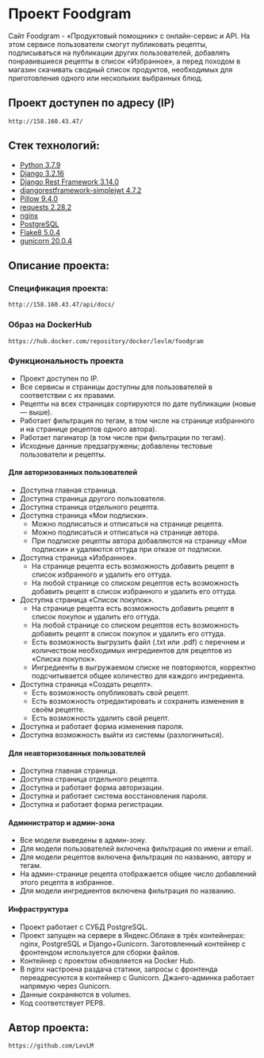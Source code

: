 # Проект Foodgram

Cайт Foodgram - «Продуктовый помощник» с онлайн-сервис и API. 
На этом сервисе пользователи смогут публиковать рецепты, подписываться на публикации других пользователей, добавлять понравившиеся рецепты в список «Избранное», а перед походом в магазин скачивать сводный список продуктов, необходимых для приготовления одного или нескольких выбранных блюд.

## Проект доступен по адресу (IP)

```
http://158.160.43.47/
```

## Стек технологий:

* [Python 3.7.9](https://www.python.org/downloads/)
* [Django 3.2.16](https://www.djangoproject.com/download/)
* [Django Rest Framework 3.14.0](https://pypi.org/project/djangorestframework/#files)
* [djangorestframework-simplejwt 4.7.2](https://pypi.org/project/djangorestframework-simplejwt/)
* [Pillow 9.4.0](https://pypi.org/project/Pillow/)
* [requests 2.28.2](https://pypi.org/project/requests/)
* [nginx](https://nginx.org/ru/)
* [PostgreSQL](https://www.postgresql.org)
* [Flake8 5.0.4](https://flake8.pycqa.org)
* [gunicorn 20.0.4](https://gunicorn.org)

## Описание проекта:

### Спецификация проекта:

```
http://158.160.43.47/api/docs/
```

### Образ на DockerHub

```
https://hub.docker.com/repository/docker/levlm/foodgram
```

### Функциональность проекта

* Проект доступен по IP.
* Все сервисы и страницы доступны для пользователей в соответствии с их правами. 
* Рецепты на всех страницах сортируются по дате публикации (новые — выше).
* Работает фильтрация по тегам, в том числе на странице избранного и на странице рецептов одного автора).
* Работает пагинатор (в том числе при фильтрации по тегам).
* Исходные данные предзагружены; добавлены тестовые пользователи и рецепты.

#### Для авторизованных пользователей

* Доступна главная страница.
* Доступна страница другого пользователя.
* Доступна страница отдельного рецепта.
* Доступна страница «Мои подписки».
    - Можно подписаться и отписаться на странице рецепта.
    - Можно подписаться и отписаться на странице автора.
    - При подписке рецепты автора добавляются на страницу «Мои подписки» и удаляются оттуда при отказе от подписки.
* Доступна страница «Избранное».
    - На странице рецепта есть возможность добавить рецепт в список избранного и удалить его оттуда.
    - На любой странице со списком рецептов есть возможность добавить рецепт в список избранного и удалить его оттуда.
* Доступна страница «Список покупок».
    - На странице рецепта есть возможность добавить рецепт в список покупок и удалить его оттуда.
    - На любой странице со списком рецептов есть возможность добавить рецепт в список покупок и удалить его оттуда.
    - Есть возможность выгрузить файл (.txt или .pdf) с перечнем и количеством необходимых ингредиентов для рецептов из «Списка покупок».
    - Ингредиенты в выгружаемом списке не повторяются, корректно подсчитывается общее количество для каждого ингредиента.
* Доступна страница «Создать рецепт».
    - Есть возможность опубликовать свой рецепт.
    - Есть возможность отредактировать и сохранить изменения в своём рецепте.
    - Есть возможность удалить свой рецепт.
* Доступна и работает форма изменения пароля.
* Доступна возможность выйти из системы (разлогиниться).

#### Для неавторизованных пользователей

* Доступна главная страница.
* Доступна страница отдельного рецепта.
* Доступна и работает форма авторизации.
* Доступна и работает система восстановления пароля.
* Доступна и работает форма регистрации.

#### Администратор и админ-зона

* Все модели выведены в админ-зону.
* Для модели пользователей включена фильтрация по имени и email.
* Для модели рецептов включена фильтрация по названию, автору и тегам.
* На админ-странице рецепта отображается общее число добавлений этого рецепта в избранное.
* Для модели ингредиентов включена фильтрация по названию.

#### Инфраструктура

* Проект работает с СУБД PostgreSQL.
* Проект запущен на сервере в Яндекс.Облаке в трёх контейнерах: nginx, PostgreSQL и Django+Gunicorn. Заготовленный контейнер с фронтендом используется для сборки файлов.
* Контейнер с проектом обновляется на Docker Hub.
* В nginx настроена раздача статики, запросы с фронтенда переадресуются в контейнер с Gunicorn. Джанго-админка работает напрямую через Gunicorn.
* Данные сохраняются в volumes.
* Код соответствует PEP8.

## Автор проекта:

```
https://github.com/LevLM
```
